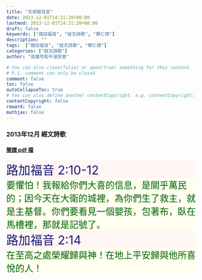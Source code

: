 ```yaml
---
title: "天使報佳音"
date: 2013-12-01T14:21:20+08:00
lastmod: 2013-12-01T14:21:20+08:00
draft: false
keywords: ["路加福音", "經文詩歌", "蔡仁傑"]
description: ""
tags:  ["路加福音", "經文詩歌", "蔡仁傑"]
categories: ["經文詩歌"]
author: "高雄市和平浸信會"

# You can also close(false) or open(true) something for this content.
# P.S. comment can only be closed
comment: false
toc: false
autoCollapseToc: true
# You can also define another contentCopyright. e.g. contentCopyright: "This is another copyright."
contentCopyright: false
reward: false
mathjax: false
---
```


### 2013年12月 經文詩歌

#### [簡譜 pdf 檔](/pdf-h/h201312.pdf "天使報佳音")

<div style="background-color:#FFF5F5"><font size="6", color="#191970">
路加福音 2:10-12
</font>
</div>

<div style="background-color:#FFFEEF"><font size="5", color="#006400">
要懼怕！我報給你們大喜的信息，是關乎萬民的；因今天在大衛的城裡，為你們生了救主，就是主基督。你們要看見一個嬰孩，包著布，臥在馬槽裡，那就是記號了。
</font>
</div>

<div style="background-color:#FFF5F5"><font size="6", color="#191970">
路加福音 2:14
</font>
</div>

<div style="background-color:#FFFEEF"><font size="5", color="#006400">
在至高之處榮耀歸與神！在地上平安歸與他所喜悅的人！
</font>
</div>